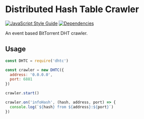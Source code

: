 # Distributed Hash Table Crawler

[![JavaScript Style Guide](https://img.shields.io/badge/code_style-standard-brightgreen.svg)](https://standardjs.com)
[![Dependencies](https://david-dm.org/chrisburland/dhtc.svg)](https://david-dm.org/chrisburland/dhtc)

An event based BitTorrent DHT crawler.

## Usage

``` js
const DHTC = require('dhtc')

const crawler = new DHTC({
  address: '0.0.0.0', 
  port: 6881
})

crawler.start()

crawler.on('infoHash', (hash, address, port) => {
  console.log(`${hash} from ${address}:${port}`)
})
```